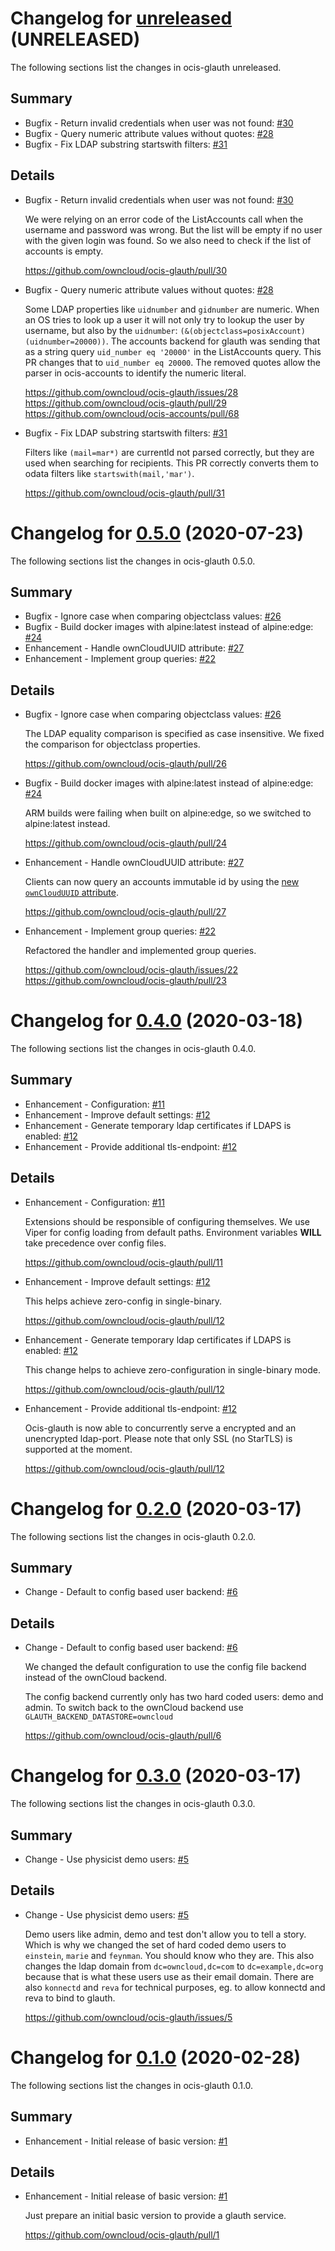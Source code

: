 # Changelog for [unreleased] (UNRELEASED)

The following sections list the changes in ocis-glauth unreleased.

[unreleased]: https://github.com/owncloud/ocis-glauth/compare/v0.5.0...master

## Summary

* Bugfix - Return invalid credentials when user was not found: [#30](https://github.com/owncloud/ocis-glauth/pull/30)
* Bugfix - Query numeric attribute values without quotes: [#28](https://github.com/owncloud/ocis-glauth/issues/28)
* Bugfix - Fix LDAP substring startswith filters: [#31](https://github.com/owncloud/ocis-glauth/pull/31)

## Details

* Bugfix - Return invalid credentials when user was not found: [#30](https://github.com/owncloud/ocis-glauth/pull/30)

   We were relying on an error code of the ListAccounts call when the username and password was
   wrong. But the list will be empty if no user with the given login was found. So we also need to check
   if the list of accounts is empty.

   https://github.com/owncloud/ocis-glauth/pull/30


* Bugfix - Query numeric attribute values without quotes: [#28](https://github.com/owncloud/ocis-glauth/issues/28)

   Some LDAP properties like `uidnumber` and `gidnumber` are numeric. When an OS tries to look up a
   user it will not only try to lookup the user by username, but also by the `uidnumber`:
   `(&(objectclass=posixAccount)(uidnumber=20000))`. The accounts backend for glauth was
   sending that as a string query `uid_number eq '20000'` in the ListAccounts query. This PR
   changes that to `uid_number eq 20000`. The removed quotes allow the parser in ocis-accounts to
   identify the numeric literal.

   https://github.com/owncloud/ocis-glauth/issues/28
   https://github.com/owncloud/ocis-glauth/pull/29
   https://github.com/owncloud/ocis-accounts/pull/68


* Bugfix - Fix LDAP substring startswith filters: [#31](https://github.com/owncloud/ocis-glauth/pull/31)

   Filters like `(mail=mar*)` are currentld not parsed correctly, but they are used when
   searching for recipients. This PR correctly converts them to odata filters like
   `startswith(mail,'mar')`.

   https://github.com/owncloud/ocis-glauth/pull/31

# Changelog for [0.5.0] (2020-07-23)

The following sections list the changes in ocis-glauth 0.5.0.

[0.5.0]: https://github.com/owncloud/ocis-glauth/compare/v0.4.0...v0.5.0

## Summary

* Bugfix - Ignore case when comparing objectclass values: [#26](https://github.com/owncloud/ocis-glauth/pull/26)
* Bugfix - Build docker images with alpine:latest instead of alpine:edge: [#24](https://github.com/owncloud/ocis-glauth/pull/24)
* Enhancement - Handle ownCloudUUID attribute: [#27](https://github.com/owncloud/ocis-glauth/pull/27)
* Enhancement - Implement group queries: [#22](https://github.com/owncloud/ocis-glauth/issues/22)

## Details

* Bugfix - Ignore case when comparing objectclass values: [#26](https://github.com/owncloud/ocis-glauth/pull/26)

   The LDAP equality comparison is specified as case insensitive. We fixed the comparison for
   objectclass properties.

   https://github.com/owncloud/ocis-glauth/pull/26


* Bugfix - Build docker images with alpine:latest instead of alpine:edge: [#24](https://github.com/owncloud/ocis-glauth/pull/24)

   ARM builds were failing when built on alpine:edge, so we switched to alpine:latest instead.

   https://github.com/owncloud/ocis-glauth/pull/24


* Enhancement - Handle ownCloudUUID attribute: [#27](https://github.com/owncloud/ocis-glauth/pull/27)

   Clients can now query an accounts immutable id by using the [new `ownCloudUUID`
   attribute](https://github.com/butonic/owncloud-ldap-schema/blob/master/owncloud.schema#L28-L34).

   https://github.com/owncloud/ocis-glauth/pull/27


* Enhancement - Implement group queries: [#22](https://github.com/owncloud/ocis-glauth/issues/22)

   Refactored the handler and implemented group queries.

   https://github.com/owncloud/ocis-glauth/issues/22
   https://github.com/owncloud/ocis-glauth/pull/23

# Changelog for [0.4.0] (2020-03-18)

The following sections list the changes in ocis-glauth 0.4.0.

[0.4.0]: https://github.com/owncloud/ocis-glauth/compare/v0.2.0...v0.4.0

## Summary

* Enhancement - Configuration: [#11](https://github.com/owncloud/ocis-glauth/pull/11)
* Enhancement - Improve default settings: [#12](https://github.com/owncloud/ocis-glauth/pull/12)
* Enhancement - Generate temporary ldap certificates if LDAPS is enabled: [#12](https://github.com/owncloud/ocis-glauth/pull/12)
* Enhancement - Provide additional tls-endpoint: [#12](https://github.com/owncloud/ocis-glauth/pull/12)

## Details

* Enhancement - Configuration: [#11](https://github.com/owncloud/ocis-glauth/pull/11)

   Extensions should be responsible of configuring themselves. We use Viper for config loading
   from default paths. Environment variables **WILL** take precedence over config files.

   https://github.com/owncloud/ocis-glauth/pull/11


* Enhancement - Improve default settings: [#12](https://github.com/owncloud/ocis-glauth/pull/12)

   This helps achieve zero-config in single-binary.

   https://github.com/owncloud/ocis-glauth/pull/12


* Enhancement - Generate temporary ldap certificates if LDAPS is enabled: [#12](https://github.com/owncloud/ocis-glauth/pull/12)

   This change helps to achieve zero-configuration in single-binary mode.

   https://github.com/owncloud/ocis-glauth/pull/12


* Enhancement - Provide additional tls-endpoint: [#12](https://github.com/owncloud/ocis-glauth/pull/12)

   Ocis-glauth is now able to concurrently serve a encrypted and an unencrypted ldap-port.
   Please note that only SSL (no StarTLS) is supported at the moment.

   https://github.com/owncloud/ocis-glauth/pull/12

# Changelog for [0.2.0] (2020-03-17)

The following sections list the changes in ocis-glauth 0.2.0.

[0.2.0]: https://github.com/owncloud/ocis-glauth/compare/v0.3.0...v0.2.0

## Summary

* Change - Default to config based user backend: [#6](https://github.com/owncloud/ocis-glauth/pull/6)

## Details

* Change - Default to config based user backend: [#6](https://github.com/owncloud/ocis-glauth/pull/6)

   We changed the default configuration to use the config file backend instead of the ownCloud
   backend.

   The config backend currently only has two hard coded users: demo and admin. To switch back to the
   ownCloud backend use `GLAUTH_BACKEND_DATASTORE=owncloud`

   https://github.com/owncloud/ocis-glauth/pull/6

# Changelog for [0.3.0] (2020-03-17)

The following sections list the changes in ocis-glauth 0.3.0.

[0.3.0]: https://github.com/owncloud/ocis-glauth/compare/v0.1.0...v0.3.0

## Summary

* Change - Use physicist demo users: [#5](https://github.com/owncloud/ocis-glauth/issues/5)

## Details

* Change - Use physicist demo users: [#5](https://github.com/owncloud/ocis-glauth/issues/5)

   Demo users like admin, demo and test don't allow you to tell a story. Which is why we changed the
   set of hard coded demo users to `einstein`, `marie` and `feynman`. You should know who they are.
   This also changes the ldap domain from `dc=owncloud,dc=com` to `dc=example,dc=org` because
   that is what these users use as their email domain. There are also `konnectd` and `reva` for
   technical purposes, eg. to allow konnectd and reva to bind to glauth.

   https://github.com/owncloud/ocis-glauth/issues/5

# Changelog for [0.1.0] (2020-02-28)

The following sections list the changes in ocis-glauth 0.1.0.

[0.1.0]: https://github.com/owncloud/ocis-glauth/compare/178b6ccde34b64a88e8c14a9acb5857a4c6a3164...v0.1.0

## Summary

* Enhancement - Initial release of basic version: [#1](https://github.com/owncloud/ocis-glauth/pull/1)

## Details

* Enhancement - Initial release of basic version: [#1](https://github.com/owncloud/ocis-glauth/pull/1)

   Just prepare an initial basic version to provide a glauth service.

   https://github.com/owncloud/ocis-glauth/pull/1

